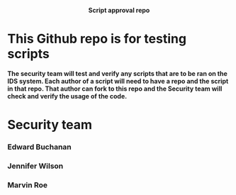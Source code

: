 <p align="center">
 <b>Script approval repo<b>
    </p>


# This Github repo is for testing scripts

The security team will test and verify any scripts that are to be ran on the IDS system. Each author of a script will need to have a repo and the script in that repo. That author can fork to this repo and the Security team will check and verify the usage of the code.


# Security team
### Edward Buchanan
### Jennifer Wilson
### Marvin Roe




